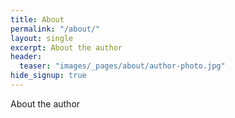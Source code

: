 ```yaml
---
title: About
permalink: "/about/"
layout: single
excerpt: About the author
header:
  teaser: "images/_pages/about/author-photo.jpg"
hide_signup: true
---
```


About the author
